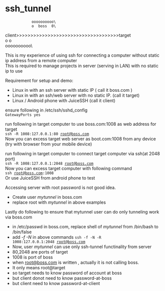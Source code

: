 # ssh_tunnel
                oooooooooo\
                o  boss  0\
client>>>>>>>>>>>>>>>>>>>>>>>>>>>>>>>>>>>>target\
                o        o\
                oooooooooo\
                
This is my experience of using ssh for connecting a computer without static ip address from a remote computer\
This is required to manage projects in server (serving in LAN) with no static ip to use

Requirement for setup and demo:
- Linux in with an ssh server with static IP ( call it boss.com )
- Linux in with an ssh/web server with no static IP. (call it target)
- Linux / Android phone with JuiceSSH (call it client)

ensure following in /etc/ssh/sshd_config\
<code>GatewayPorts yes</code>

run following in target computer to use boss.com:1008 as web address for target \
<code>ssh -R 1008:127.0.0.1:80 root@boss.com</code>\
Now you can excess target web server as boot.com:1008 from any device (try with browser from your mobile device)

run following in target computer to connect target computer via ssh(at 2048 port)\
<code>ssh -R 1008:127.0.0.1:2048 root@boss.com</code>\
Now you can excess target computer with following command\
<code>ssh root@boss.com:1008</code>\
Or use JuiceSSH from android phone to test

Accessing server with root password is not good idea.
- Create user *mytunnel* in boss.com
- replace root with *mytunnel* in above examples

Lastly do following to ensure that mytunnel user can do only tunneling work via boss.com
- in /etc/passwd in boss.com, replace shell of *mytunnel* from /bin/bash to /bin/false
- add *-f -N* in above commands
<code>ssh -f -N -R 1008:127.0.0.1:2048 root@boss.com</code>
- Now, user *mytunnel* can use only ssh-tunnel functinality from server
- 80,2048 are ports of target
- 1008 is port of boss
- when root@boss.com is written , actually it is not calling boss.
- It only means root@target
- so target needs to know password of account at boss
- but client donot need to know password-at-boss
- but client need to know password-at-client
